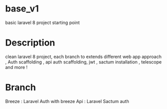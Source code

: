 # base_v1
basic laravel 8 project starting point


# Description
clean laravel 8 project, each branch to extends different web app approach , Auth scaffolding , api auth scaffolding, jwt , sactum installation , telescope and more ! 

# Branch 
Breeze : Laravel Auth with breeze
Api    : Laravel Sactum auth 
